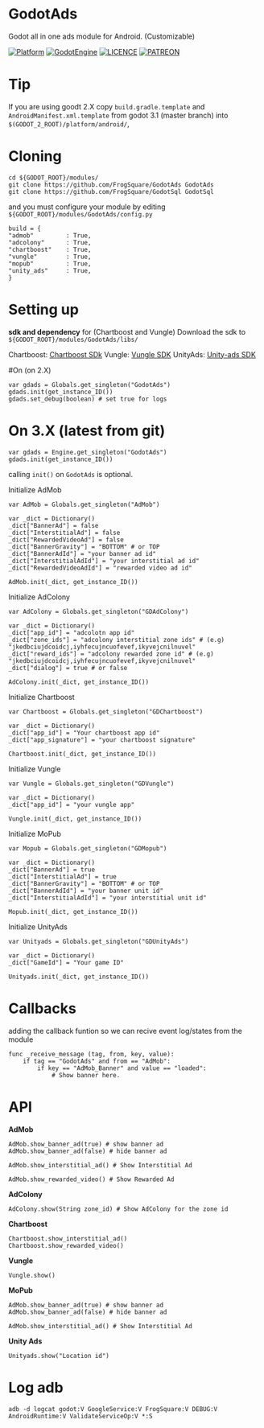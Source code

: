 # GodotAds
Godot all in one ads module for Android. (Customizable)

[![Platform](https://img.shields.io/badge/Platform-Android-green.svg)](https://github.com/FrogSquare/GodotFireBase)
[![GodotEngine](https://img.shields.io/badge/Godot_Engine-2.X%20/%203.X-blue.svg)](https://github.com/godotengine/godot)
[![LICENCE](https://img.shields.io/badge/License-Apache_V2-blue.svg)](https://www.apache.org/licenses/LICENSE-2.0)
[![PATREON](https://img.shields.io/badge/Patreon-support-yellow.svg)](https://www.patreon.com/bePatron?u=5130479)

# Tip
If you are using goodt 2.X copy `build.gradle.template` and `AndroidManifest.xml.template` from godot 3.1 (master branch) into `$(GODOT_2_ROOT)/platform/android/`,

# Cloning
```
cd ${GODOT_ROOT}/modules/
git clone https://github.com/FrogSquare/GodotAds GodotAds
git clone https://github.com/FrogSquare/GodotSql GodotSql
```
 and you must configure your module by editing `${GODOT_ROOT}/modules/GodotAds/config.py`

```
build = {
"admob"         : True,
"adcolony"      : True,
"chartboost"    : True,
"vungle"        : True,
"mopub"         : True,
"unity_ads"     : True,
}
```

# Setting up

**sdk and dependency** for (Chartboost and Vungle)
Download the sdk to `${GODOT_ROOT}/modules/GodotAds/libs/`

Chartboost: [Chartboost SDk](http://www.chartboo.st/sdk/android)
Vungle: [Vungle SDK](https://dashboard.vungle.com/dashboard/api/1/sdk/android?v=4)
UnityAds: [Unity-ads SDK](https://github.com/Unity-Technologies/unity-ads-android/releases/download/2.1.1/unity-ads.aar)

#On (on 2.X)
```
var gdads = Globals.get_singleton("GodotAds")
gdads.init(get_instance_ID())
gdads.set_debug(boolean) # set true for logs
```
# On 3.X (latest from git)
```
var gdads = Engine.get_singleton("GodotAds")
gdads.init(get_instance_ID())
```
calling `init()` on `GodotAds` is optional.

Initialize AdMob
```
var AdMob = Globals.get_singleton("AdMob")

var _dict = Dictionary()
_dict["BannerAd"] = false
_dict["InterstitialAd"] = false
_dict["RewardedVideoAd"] = false
_dict["BannerGravity"] = "BOTTOM" # or TOP
_dict["BannerAdId"] = "your banner ad id"
_dict["InterstitialAdId"] = "your interstitial ad id"
_dict["RewardedVideoAdId"] = "rewarded video ad id"

AdMob.init(_dict, get_instance_ID())
```

Initialize AdColony
```
var AdColony = Globals.get_singleton("GDAdColony")

var _dict = Dictionary()
_dict["app_id"] = "adcolotn app id"
_dict["zone_ids"] = "adcolony interstitial zone ids" # (e.g) "jkedbciujdcoidcj,iyhfecujncuofevef,ikyvejcnilnuvel"
_dict["reward_ids"] = "adcolony rewarded zone id" # (e.g) "jkedbciujdcoidcj,iyhfecujncuofevef,ikyvejcnilnuvel"
_dict["dialog"] = true # or false

AdColony.init(_dict, get_instance_ID())
```

Initialize Chartboost
```
var Chartboost = Globals.get_singleton("GDChartboost")

var _dict = Dictionary()
_dict["app_id"] = "Your chartboost app id" 
_dict["app_signature"] = "your chartboost signature"

Chartboost.init(_dict, get_instance_ID())
```

Initialize Vungle
```
var Vungle = Globals.get_singleton("GDVungle")

var _dict = Dictionary()
_dict["app_id"] = "your vungle app"

Vungle.init(_dict, get_instance_ID())
```

Initialize MoPub
```
var Mopub = Globals.get_singleton("GDMopub")

var _dict = Dictionary()
_dict["BannerAd"] = true
_dict["InterstitialAd"] = true
_dict["BannerGravity"] = "BOTTOM" # or TOP
_dict["BannerAdId"] = "your banner unit id"
_dict["InterstitialAdId"] = "your interstitial unit id"

Mopub.init(_dict, get_instance_ID())
```

Initialize UnityAds
```
var Unityads = Globals.get_singleton("GDUnityAds")

var _dict = Dictionary()
_dict["GameId"] = "Your game ID"

Unityads.init(_dict, get_instance_ID())
```

# Callbacks
adding the callback funtion so we can recive event log/states from the module
```
func _receive_message (tag, from, key, value):
	if tag == "GodotAds" and from == "AdMob":
        if key == "AdMob_Banner" and value == "loaded":
            # Show banner here.
```

# API
**AdMob**
```
AdMob.show_banner_ad(true) # show banner ad
AdMob.show_banner_ad(false) # hide banner ad

AdMob.show_interstitial_ad() # Show Interstitial Ad

AdMob.show_rewarded_video() # Show Rewarded Ad
```

**AdColony**
```
AdColony.show(String zone_id) # Show AdColony for the zone id
```

**Chartboost**
```
Chartboost.show_interstitial_ad()
Chartboost.show_rewarded_video()
```

**Vungle**
```
Vungle.show()
```

**MoPub**
```
AdMob.show_banner_ad(true) # show banner ad
AdMob.show_banner_ad(false) # hide banner ad

AdMob.show_interstitial_ad() # Show Interstitial Ad
```

**Unity Ads**
```
Unityads.show("Location id")
```

# Log adb
```
adb -d logcat godot:V GoogleService:V FrogSquare:V DEBUG:V AndroidRuntime:V ValidateServiceOp:V *:S
```
